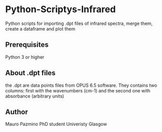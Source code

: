 # Python-Scriptys-Infrared
Python scripts for importing .dpt files of infrared spectra, merge them, create a dataframe and plot them

## Prerequisites
Python 3 or higher

## About .dpt files
the .dpt are data points files from OPUS 6.5 software. They contains two columns: first with the wavenumbers (cm-1) and the second one with absorbance (arbitrary units)

## Author
Mauro Pazmino
PhD student
Univeristy Glasgow
